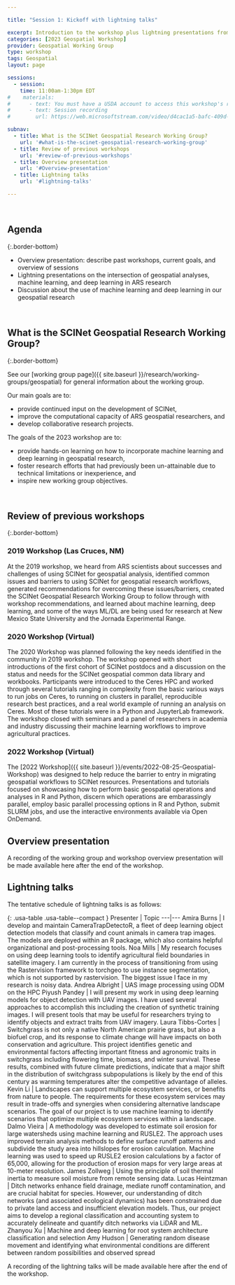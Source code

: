 ```yaml
---

title: "Session 1: Kickoff with lightning talks"

excerpt: Introduction to the workshop plus lightning presentations from ARS researchers and SCINet Fellows on their research
categories: [2023 Geospatial Workshop]  
provider: Geospatial Working Group
type: workshop
tags: Geospatial
layout: page

sessions:
  - session: 
    time: 11:00am-1:30pm EDT
#    materials: 
#      - text: You must have a USDA account to access this workshop's recordings.
#      - text: Session recording
#        url: https://web.microsoftstream.com/video/d4cac1a5-bafc-409d-b8fd-fd7127a262a8

subnav:
  - title: What is the SCINet Geospatial Research Working Group?
    url: '#what-is-the-scinet-geospatial-research-working-group'
  - title: Review of previous workshops
    url: '#review-of-previous-workshops'
  - title: Overview presentation
    url: '#Overview-presentation'
  - title: Lightning talks
    url: '#lightning-talks'

---
```


<br>

## Agenda
{:.border-bottom}

* Overview presentation: describe past workshops, current goals, and overview of sessions
* Lightning presentations on the intersection of geospatial analyses, machine learning, and deep learning in ARS research
* Discussion about the use of machine learning and deep learning in our geospatial research



<br>

## What is the SCINet Geospatial Research Working Group?
{:.border-bottom}

See our [working group page]({{ site.baseurl }}/research/working-groups/geospatial) for general information about the working group. 

Our main goals are to:
* provide continued input on the development of SCINet,
* improve the computational capacity of ARS geospatial researchers, and
* develop collaborative research projects.

The goals of the 2023 workshop are to:
* provide hands-on learning on how to incorporate machine learning and deep learning in geospatial research,
* foster research efforts that had previously been un-attainable due to technical limitations or inexperience, and
* inspire new working group objectives.

<br>

## Review of previous workshops
{:.border-bottom}

### 2019 Workshop (Las Cruces, NM)

At the 2019 workshop, we heard from ARS scientists about successes and challenges of using SCINet for geospatial analysis, identified common issues and barriers to using SCINet for geospatial research workflows, generated recommendations for overcoming these issues/barriers, created the SCINet Geospatial Research Working Group to follow through with workshop recommendations, and learned about machine learning, deep learning, and some of the ways ML/DL are being used for research at New Mexico State University and the Jornada Experimental Range.

### 2020 Workshop (Virtual)

The 2020 Workshop was planned following the key needs identified in the community in 2019 workshop. The workshop opened with short introductions of the first cohort of SCINet postdocs and a discussion on the status and needs for the SCINet geospatial common data library and workbooks. Participants were introduced to the Ceres HPC and worked through several tutorials ranging in complexity from the basic various ways to run jobs on Ceres, to running on clusters in parallel, reproducible research best practices, and a real world example of running an analysis on Ceres. Most of these tutorials were in a Python and JupyterLab framework. The workshop closed with seminars and a panel of researchers in academia and industry discussing their machine learning workflows to improve agricultural practices.

### 2022 Workshop (Virtual)

The [2022 Workshop]({{ site.baseurl }}/events/2022-08-25-Geospatial-Workshop) was designed to help reduce the barrier to entry in migrating geospatial workflows to SCINet resources. Presentations and tutorials focused on showcasing how to perform basic geospatial operations and analyses in R and Python, discern which operations are embarassingly parallel, employ basic parallel processing options in R and Python, submit SLURM jobs, and use the interactive environments available via Open OnDemand. 

## Overview presentation
A recording of the working group and workshop overview presentation will be made available here after the end of the workshop. 

## Lightning talks

The tentative schedule of lightning talks is as follows:

{: .usa-table .usa-table--compact }
Presenter | Topic
---|---
Amira Burns | I develop and maintain CameraTrapDetectoR, a fleet of deep learning object detection models that classify and count animals in camera trap images. The models are deployed within an R package, which also contains helpful organizational and post-processing tools.
Noa Mills | My research focuses on using deep learning tools to identify agricultural field boundaries in satellite imagery. I am currently in the process of transitioning from using the Rastervision framework to torchgeo to use instance segmentation, which is not supported by rastervision. The biggest issue I face in my research is noisy data.
Andrea Albright | UAS image processing using ODM on the HPC
Piyush Pandey | I will present my work in using deep learning models for object detection with UAV images. I have used several approaches to accomplish this including the creation of synthetic training images. I will present tools that may be useful for researchers trying to identify objects and extract traits from UAV imagery.
Laura Tibbs-Cortes | Switchgrass is not only a native North American prairie grass, but also a biofuel crop, and its response to climate change will have impacts on both conservation and agriculture. This project identifies genetic and environmental factors affecting important fitness and agronomic traits in switchgrass including flowering time, biomass, and winter survival. These results, combined with future climate predictions, indicate that a major shift in the distribution of switchgrass subpopulations is likely by the end of this century as warming temperatures alter the competitive advantage of alleles.
Kevin Li | Landscapes can support multiple ecosystem services, or benefits from nature to people. The requirements for these ecosystem services may result in trade-offs and synergies when considering alternative landscape scenarios. The goal of our project is to use machine learning to identify scenarios that optimize multiple ecosystem services within a landscape.
Dalmo Vieira | A methodology was developed to estimate soil erosion for large watersheds using machine learning and RUSLE2.  The approach uses improved terrain analysis methods to define surface runoff patterns and subdivide the study area into hillslopes for erosion calculation.  Machine learning was used to speed up RUSLE2 erosion calculations by a factor of 65,000, allowing for the production of erosion maps for very large areas at 10-meter resolution.
James Zollweg | Using the principle of soil thermal inertia to measure soil moisture from remote sensing data.
Lucas Heintzman | Ditch networks enhance field drainage, mediate runoff contamination, and are crucial habitat for species. However, our understanding of ditch networks (and associated ecological dynamics) has been constrained due to private land access and insufficient elevation models. Thus, our project aims to develop a regional classification and accounting system to accurately delineate and quantify ditch networks via LiDAR and ML.
Zhanyou Xu | Machine and deep learning for root system architecture classification and selection
Amy Hudson | Generating random disease movement and identifying what environmental conditions are different between random possibilities and observed spread

A recording of the lightning talks will be made available here after the end of the workshop. 


<br>